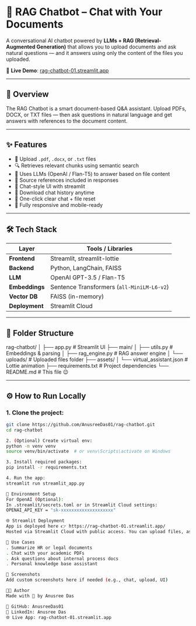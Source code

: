 # 🤖 RAG Chatbot – Chat with Your Documents

A conversational AI chatbot powered by **LLMs + RAG (Retrieval-Augmented Generation)** that allows you to upload documents and ask natural questions — and it answers using only the content of the files you uploaded.

🚀 **Live Demo**: [rag-chatbot-01.streamlit.app](https://rag-chatbot-01.streamlit.app/)

---

## 📌 Overview

The RAG Chatbot is a smart document-based Q&A assistant. Upload PDFs, DOCX, or TXT files — then ask questions in natural language and get answers with references to the document content.

---

## ✨ Features

- 📁 Upload `.pdf`, `.docx`, or `.txt` files
- 🔍 Retrieves relevant chunks using semantic search
- 🧠 Uses LLMs (OpenAI / Flan-T5) to answer based on file content
- 📎 Source references included in responses
- 💬 Chat-style UI with streamlit
- 💾 Download chat history anytime
- 🧹 One-click clear chat + file reset
- 📱 Fully responsive and mobile-ready

---

## 🛠️ Tech Stack

| Layer        | Tools / Libraries |
|--------------|-------------------|
| **Frontend** | Streamlit, streamlit-lottie |
| **Backend**  | Python, LangChain, FAISS |
| **LLM**      | OpenAI GPT-3.5 / Flan-T5 |
| **Embeddings** | Sentence Transformers (`all-MiniLM-L6-v2`) |
| **Vector DB** | FAISS (in-memory) |
| **Deployment** | Streamlit Cloud |

---

## 📂 Folder Structure

rag-chatbot/
│
├── app.py # Streamlit UI
├── main/
│ ├── utils.py # Embeddings & parsing
│ ├── rag_engine.py # RAG answer engine
│ └── uploads/ # Uploaded files folder
├── assets/
│ └── virtual_assistant.json # Lottie animation
├── requirements.txt # Project dependencies
└── README.md # This file 😉


---

## ⚙️ How to Run Locally

### 1. Clone the project:

```bash
git clone https://github.com/AnusreeDas01/rag-chatbot.git
cd rag-chatbot

2. (Optional) Create virtual env:
python -m venv venv
source venv/bin/activate  # or venv\Scripts\activate on Windows

3. Install required packages:
pip install -r requirements.txt

4. Run the app:
streamlit run streamlit_app.py

🔐 Environment Setup
For OpenAI (Optional):
In .streamlit/secrets.toml or in Streamlit Cloud settings:
OPENAI_API_KEY = "sk-xxxxxxxxxxxxxxxxxxxx"

🌐 Streamlit Deployment
App is deployed here 👉 https://rag-chatbot-01.streamlit.app/
Hosted via Streamlit Cloud with public access. You can upload files, ask questions, download history, and reset everything cleanly.

🧠 Use Cases
. Summarize HR or legal documents
. Chat with your academic PDFs
. Ask questions about internal process docs
. Personal knowledge base assistant

📸 Screenshots
Add custom screenshots here if needed (e.g., chat, upload, UI)

👩‍💻 Author
Made with 💜 by Anusree Das

🔗 GitHub: AnusreeDas01
💼 LinkedIn: Anusree Das
🌐 Live App: rag-chatbot-01.streamlit.app

